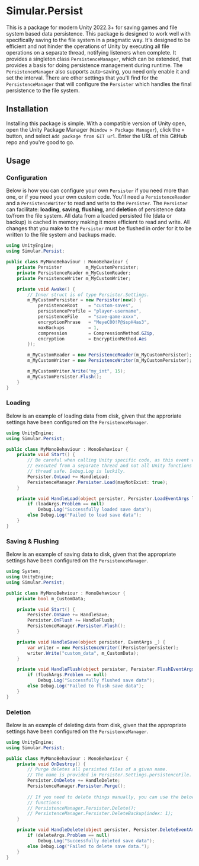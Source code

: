 # Simular.Persist

This is a package for modern Unity 2022.3+ for saving games and file system based data persistence. This package is designed to work well with specifically saving to the file system in a pragmatic way. It's designed to be efficient and not hinder the operations of Unity by executing all file operations on a separate thread, notifying listeners when complete. It provides a singleton class `PersistenceManager`, which can be extended, that provides a basis for doing persistence management during runtime. The `PersistenceManager` also supports auto-saving, you need only enable it and set the interval. There are other settings that you'll find for the `PersistenceManager` that will configure the `Persister` which handles the final persistence to the file system.

## Installation

Installing this package is simple. With a compatible version of Unity open, open the Unity Package Manager (`Window > Package Manager`), click the `+` button, and select `Add package from GIT url`. Enter the URL of this GitHub repo and you're good to go.

## Usage

### Configuration

Below is how you can configure your own `Persister` if you need more than one, or if you need your own custom code. You'll need a `PersistenceReader` and a `PersistenceWriter` to read and write to the `Persister`. The `Persister` can facilitate: **loading**, **saving**, **flushing**, and **deletion** of persistence data to/from the file system. All data from a loaded persisted file (data or backup) is cached in memory making it more efficient to read and write. All changes that you make to the `Persister` must be flushed in order for it to be written to the file system and backups made.

```cs
using UnityEngine;
using Simular.Persist;

public class MyMonoBehaviour : MonoBehaviour {
    private Persister         m_MyCustomPersister;
    private PersistenceReader m_MyCustomReader;
    private PersistenceWriter m_MyCustomWriter;

    private void Awake() {
        // Inner struct is of type Persister.Settings.
        m_MyCustomPersister = new Persister(new() {
            persistenceRoot    = "custom-saves",
            persistenceProfile = "player-username",
            persistenceFile    = "save-game-xxxx",
            encryptionPhrase   = "MeyeC00!P@$spH4as3",
            maxBackups         = 1,
            compression        = CompressionMethod.GZip,
            encryption         = EncryptionMethod.Aes
        });

        m_MyCustomReader = new PersistenceReader(m_MyCustomPersister);
        m_MyCustomWriter = new PersistenceWriter(m_MyCustomPersister);

        m_MyCustomWriter.Write("my_int", 15);
        m_MyCustomPersister.Flush();
    }
}
```

### Loading

Below is an example of loading data from disk, given that the approriate settings have been configured on the `PersistenceManager`.

```cs
using UnityEngine;
using Simular.Persist;

public class MyMonoBehaviour : MonoBehaviour {
    private void Start() {
        // Be careful when calling Unity specific code, as this event will be
        // executed from a separate thread and not all Unity functions are
        // thread safe. Debug.Log is luckily.
        Persister.OnLoad += HandleLoad;
        PersistenceManager.Persister.Load(mayNotExist: true);
    }

    private void HandleLoad(object persister, Persister.LoadEventArgs loadArgs) {
        if (loadArgs.Problem == null)
            Debug.Log("Successfully loaded save data");
        else Debug.Log("Failed to load save data");
    }
}
```

### Saving & Flushing

Below is an example of saving data to disk, given that the appropriate settings have been configured on the `PersistenceManager`.

```cs
using System;
using UnityEngine;
using Simular.Persist;

public class MyMonoBehviour : MonoBehaviour {
    private bool m_CustomData;

    private void Start() {
        Persister.OnSave += HandleSave;
        Persister.OnFlush += HandleFlush;
        PersistenceManager.Persister.Flush();
    }

    private void HandleSave(object persister, EventArgs _) {
        var writer = new PersistenceWriter((Persister)persister);
        writer.Write("custom_data", m_CustomData);
    }

    private void HandleFlush(object persister, Persister.FlushEventArgs flushArgs) {
        if (flushArgs.Problem == null)
            Debug.Log("Successfully flushed save data");
        else Debug.Log("Failed to flush save data");
    }
}
```

### Deletion

Below is an example of deleting data from disk, given that the appropriate settings have been configured on the `PersistenceManager`.

```cs
using UnityEngine;
using Simular.Persist;

public class MyMonoBehaviour : MonoBehaviour {
    private void OnDestroy() {
        // Purge deletes all persisted files of a given name.
        // The name is provided in Persister.Settings.persistenceFile.
        Persister.OnDelete += HandleDelete;
        PersistenceManager.Persister.Purge();
        
        // If you need to delete things manually, you can use the below
        // functions:
        // PersistenceManager.Persister.Delete();
        // PersistenceManager.Persister.DeleteBackup(index: 1);
    }

    private void HandleDelete(object persister, Persister.DeleteEventArgs deleteArgs) {
        if (deleteArgs.Problem == null)
            Debug.Log("Successfully deleted save data");
        else Debug.Log("Failed to delete save data.");
    }
}
```
